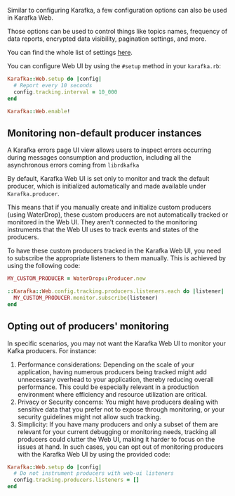 Similar to configuring Karafka, a few configuration options can also be used in Karafka Web.

Those options can be used to control things like topics names, frequency of data reports, encrypted data visibility, pagination settings, and more.

You can find the whole list of settings [here](https://github.com/karafka/karafka-web/blob/master/lib/karafka/web/config.rb).

You can configure Web UI by using the `#setup` method in your `karafka.rb`:

```ruby
Karafka::Web.setup do |config|
  # Report every 10 seconds
  config.tracking.interval = 10_000
end

Karafka::Web.enable!
```

## Monitoring non-default producer instances

A Karafka errors page UI view allows users to inspect errors occurring during messages consumption and production, including all the asynchronous errors coming from `librdkafka`

By default, Karafka Web UI is set only to monitor and track the default producer, which is initialized automatically and made available under `Karafka.producer`.

This means that if you manually create and initialize custom producers (using WaterDrop), these custom producers are not automatically tracked or monitored in the Web UI. They aren't connected to the monitoring instruments that the Web UI uses to track events and states of the producers.

To have these custom producers tracked in the Karafka Web UI, you need to subscribe the appropriate listeners to them manually. This is achieved by using the following code:

```ruby
MY_CUSTOM_PRODUCER = WaterDrop::Producer.new

::Karafka::Web.config.tracking.producers.listeners.each do |listener|
  MY_CUSTOM_PRODUCER.monitor.subscribe(listener)
end
```

## Opting out of producers' monitoring

In specific scenarios, you may not want the Karafka Web UI to monitor your Kafka producers. For instance:

1. Performance considerations: Depending on the scale of your application, having numerous producers being tracked might add unnecessary overhead to your application, thereby reducing overall performance. This could be especially relevant in a production environment where efficiency and resource utilization are critical.
2. Privacy or Security concerns: You might have producers dealing with sensitive data that you prefer not to expose through monitoring, or your security guidelines might not allow such tracking.
3. Simplicity: If you have many producers and only a subset of them are relevant for your current debugging or monitoring needs, tracking all producers could clutter the Web UI, making it harder to focus on the issues at hand.
In such cases, you can opt out of monitoring producers with the Karafka Web UI by using the provided code:

```ruby
Karafka::Web.setup do |config|
  # Do not instrument producers with web-ui listeners
  config.tracking.producers.listeners = []
end
```
